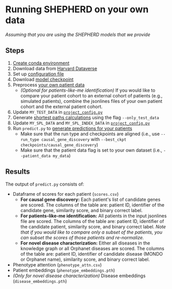 # Running SHEPHERD on your own data
*Assuming that you are using the SHEPHERD models that we provide*

## Steps
1. [Create conda environment](https://github.com/mims-harvard/SHEPHERD#two-set-up-environment)
2. Download data from [Harvard Dataverse](https://github.com/mims-harvard/SHEPHERD#three-download-datasets)
3. Set up [configuration file](https://github.com/mims-harvard/SHEPHERD#four-set-configuration-file)
4. Download [model checkpoint](https://figshare.com/articles/software/SHEPHERD/21444873)
5. Preprocess [your own patient data](https://github.com/mims-harvard/SHEPHERD/blob/main/data_prep/README.md)
    - *(Optional for patients-like-me identification)* If you would like to compare your patient cohort to an external cohort of patients (e.g., simulated patients), combine the jsonlines files of your own patient cohort and the external patient cohort.
7. Update `MY_TEST_DATA` in [`project_config.py`](https://github.com/mims-harvard/SHEPHERD/blob/main/project_config.py)
8. Generate [shortest paths calculations](https://github.com/mims-harvard/SHEPHERD/blob/main/data_prep/shortest_paths/add_spl_to_patients.py) using the flag `--only_test_data`
9. Update `MY_SPL_DATA` and `MY_SPL_INDEX_DATA` in [`project_config.py`](https://github.com/mims-harvard/SHEPHERD/blob/main/project_config.py)
10. Run `predict.py` to [generate predictions for your patients](https://github.com/mims-harvard/SHEPHERD#generate-predictions-for-patients)
    - Make sure that the run type and checkpoints are aligned (i.e., use `--run_type causal_gene_discovery` with `--best_ckpt checkpoints/causal_gene_discovery`)
    - Make sure that the patient data flag is set to your own dataset (i.e., `--patient_data my_data`)

## Results
The output of `predict.py` consists of:
- Dataframe of scores for each patient (`scores.csv`)
    - **For causal gene discovery:** Each patient's list of candidate genes are scored. The columns of the table are: patient ID, identifier of the candidate gene, similarity score, and binary correct label.
    - **For patients-like-me identification:** All patients in the input jsonlines file are scored. The columns of the table are: patient ID, identifier of the candidate patient, similarity score, and binary correct label. *Note that if you would like to compare only a subset of the patients, you can subset the scores of those patients and re-normalize.*
    - **For novel disease characterization:** Either all diseases in the knowledge graph or all Orphanet diseases are scored. The columns of the table are: patient ID, identifier of candidate disease (MONDO or Orphanet name), similarity score, and binary correct label.
- Phenotype attention (`phenotype_attn.csv`)
- Patient embeddings (`phenotype_embeddings.pth`)
- *(Only for novel disease characterization)* Disease embeddings (`disease_embeddings.pth`)
